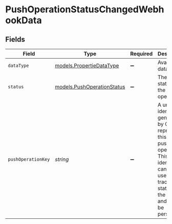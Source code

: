 # PushOperationStatusChangedWebhookData


## Fields

| Field                                                                                                                                                                 | Type                                                                                                                                                                  | Required                                                                                                                                                              | Description                                                                                                                                                           | Example                                                                                                                                                               |
| --------------------------------------------------------------------------------------------------------------------------------------------------------------------- | --------------------------------------------------------------------------------------------------------------------------------------------------------------------- | --------------------------------------------------------------------------------------------------------------------------------------------------------------------- | --------------------------------------------------------------------------------------------------------------------------------------------------------------------- | --------------------------------------------------------------------------------------------------------------------------------------------------------------------- |
| `dataType`                                                                                                                                                            | [models.PropertieDataType](../models/propertiedatatype.md)                                                                                                            | :heavy_minus_sign:                                                                                                                                                    | Available data types                                                                                                                                                  | invoices                                                                                                                                                              |
| `status`                                                                                                                                                              | [models.PushOperationStatus](../models/pushoperationstatus.md)                                                                                                        | :heavy_minus_sign:                                                                                                                                                    | The current status of the push operation.                                                                                                                             |                                                                                                                                                                       |
| `pushOperationKey`                                                                                                                                                    | *string*                                                                                                                                                              | :heavy_minus_sign:                                                                                                                                                    | A unique identifier generated by Codat to represent this single push operation. This identifier can be used to track the status of the push, and should be persisted. |                                                                                                                                                                       |